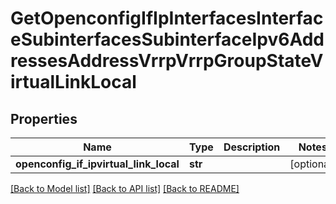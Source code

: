 # GetOpenconfigIfIpInterfacesInterfaceSubinterfacesSubinterfaceIpv6AddressesAddressVrrpVrrpGroupStateVirtualLinkLocal

## Properties
Name | Type | Description | Notes
------------ | ------------- | ------------- | -------------
**openconfig_if_ipvirtual_link_local** | **str** |  | [optional] 

[[Back to Model list]](../README.md#documentation-for-models) [[Back to API list]](../README.md#documentation-for-api-endpoints) [[Back to README]](../README.md)


